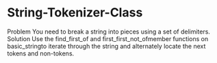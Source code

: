 String-Tokenizer-Class
======================

Problem You need to break a string into pieces using a set of delimiters. Solution Use the find_first_of and first_first_not_ofmember functions on basic_stringto iterate through the string and alternately locate the next tokens and non-tokens.
